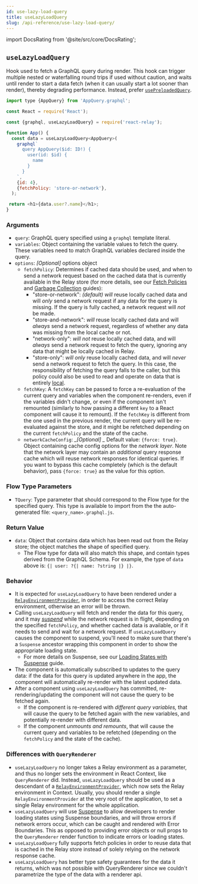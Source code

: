 ```yaml
---
id: use-lazy-load-query
title: useLazyLoadQuery
slug: /api-reference/use-lazy-load-query/
---
```


import DocsRating from '@site/src/core/DocsRating';

## `useLazyLoadQuery`

Hook used to fetch a GraphQL query during render. This hook can trigger multiple nested or waterfalling round trips if used without caution, and waits until render to start a data fetch (when it can usually start a lot sooner than render), thereby degrading performance. Instead, prefer [`usePreloadedQuery`](../use-preloaded-query).

```js
import type {AppQuery} from 'AppQuery.graphql';

const React = require('React');

const {graphql, useLazyLoadQuery} = require('react-relay');

function App() {
  const data = useLazyLoadQuery<AppQuery>(
    graphql`
      query AppQuery($id: ID!) {
        user(id: $id) {
          name
        }
      }
    `,
    {id: 4},
    {fetchPolicy: 'store-or-network'},
  );

 return <h1>{data.user?.name}</h1>;
}
```

### Arguments

* `query`: GraphQL query specified using a `graphql` template literal.
* `variables`: Object containing the variable values to fetch the query. These variables need to match GraphQL variables declared inside the query.
* `options`: _*[Optional]*_ options object
    * `fetchPolicy`: Determines if cached data should be used, and when to send a network request based on the cached data that is currently available in the Relay store (for more details, see our [Fetch Policies](../../guided-tour/reusing-cached-data/fetch-policies) and [Garbage Collection](../../guided-tour/reusing-cached-data/presence-of-data) guides):
        * "store-or-network": _*(default)*_ *will* reuse locally cached data and will *only* send a network request if any data for the query is missing. If the query is fully cached, a network request will *not* be made.
        * "store-and-network": *will* reuse locally cached data and will *always* send a network request, regardless of whether any data was missing from the local cache or not.
        * "network-only": *will* *not* reuse locally cached data, and will *always* send a network request to fetch the query, ignoring any data that might be locally cached in Relay.
        * "store-only": *will* *only* reuse locally cached data, and will *never* send a network request to fetch the query. In this case, the responsibility of fetching the query falls to the caller, but this policy could also be used to read and operate on data that is entirely [local](../../guided-tour/updating-data/local-data-updates).
    * `fetchKey`: A `fetchKey` can be passed to force a re-evaluation of the current query and variables when the component re-renders, even if the variables didn't change, or even if the component isn't remounted (similarly to how passing a different `key` to a React component will cause it to remount). If the `fetchKey` is different from the one used in the previous render, the current query will be re-evaluated against the store, and it might be refetched depending on the current `fetchPolicy` and the state of the cache.
    * `networkCacheConfig`: *_[Optional] _* Default value: `{force: true}`. Object containing cache config options for the *network layer*. Note that the network layer may contain an *additional* query response cache which will reuse network responses for identical queries. If you want to bypass this cache completely (which is the default behavior), pass `{force: true}` as the value for this option.

### Flow Type Parameters

* `TQuery`: Type parameter that should correspond to the Flow type for the specified query. This type is available to import from the the auto-generated file: `<query_name>.graphql.js`.

### Return Value

* `data`: Object that contains data which has been read out from the Relay store; the object matches the shape of specified query.
    * The Flow type for data will also match this shape, and contain types derived from the GraphQL Schema. For example, the type of `data` above is: `{| user: ?{| name: ?string |} |}`.

### Behavior

* It is expected for `useLazyLoadQuery` to have been rendered under a [`RelayEnvironmentProvider`](../relay-environment-provider), in order to access the correct Relay environment, otherwise an error will be thrown.
* Calling `useLazyLoadQuery`  will fetch and render the data for this query, and it may [*_suspend_*](../../guided-tour/rendering/loading-states) while the network request is in flight, depending on the specified `fetchPolicy`, and whether cached data is available, or if it needs to send and wait for a network request. If `useLazyLoadQuery` causes the component to suspend, you'll need to make sure that there's a `Suspense` ancestor wrapping this component in order to show the appropriate loading state.
    * For more details on Suspense, see our [Loading States with Suspense](../../guided-tour/rendering/loading-states/) guide.
* The component is automatically subscribed to updates to the query data: if the data for this query is updated anywhere in the app, the component will automatically re-render with the latest updated data.
* After a component using `useLazyLoadQuery` has committed, re-rendering/updating the component will not cause the query to be fetched again.
    * If the component is re-rendered with *different query variables,* that will cause the query to be fetched again with the new variables, and potentially re-render with different data.
    * If the component *unmounts and remounts*, that will cause the current query and variables to be refetched (depending on the `fetchPolicy` and the state of the cache).

### Differences with `QueryRenderer`

* `useLazyLoadQuery` no longer takes a Relay environment as a parameter, and thus no longer sets the environment in React Context, like `QueryRenderer` did. Instead, `useLazyLoadQuery` should be used as a descendant of a [`RelayEnvironmentProvider`](../relay-environment-provider), which now sets the Relay environment in Context. Usually, you should render a single `RelayEnvironmentProvider` at the very root of the application, to set a single Relay environment for the whole application.
* `useLazyLoadQuery` will use [Suspense](../../guided-tour/rendering/loading-states) to allow developers to render loading states using Suspense boundaries, and will throw errors if network errors occur, which can be caught and rendered with Error Boundaries. This as opposed to providing error objects or null props to the `QueryRenderer` render function to indicate errors or loading states.
* `useLazyLoadQuery` fully supports fetch policies in order to reuse data that is cached in the Relay store instead of solely relying on the network response cache.
* `useLazyLoadQuery` has better type safety guarantees for the data it returns, which was not possible with QueryRenderer since we couldn't parametrize the type of the data with a renderer api.



<DocsRating />
